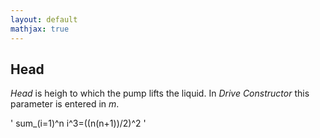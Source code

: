 ```yaml
---
layout: default
mathjax: true
---
```


## Head
*Head* is heigh to which the pump lifts the liquid. In *Drive Constructor* this parameter is entered in *m*.

'
  sum_(i=1)^n i^3=((n(n+1))/2)^2
'
